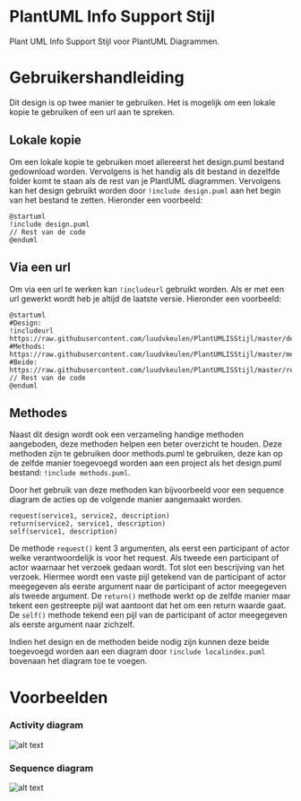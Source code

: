# PlantUML Info Support Stijl
Plant UML Info Support Stijl voor PlantUML Diagrammen. 

# Gebruikershandleiding
Dit design is op twee manier te gebruiken. Het is mogelijk om een lokale kopie te gebruiken of een url aan te spreken.

## Lokale kopie
Om een lokale kopie te gebruiken moet allereerst het design.puml bestand gedownload worden. Vervolgens is het handig als dit bestand in dezelfde folder komt te staan als de rest van je PlantUML diagrammen. Vervolgens kan het design gebruikt worden door `!include design.puml` aan het begin van het bestand te zetten. Hieronder een voorbeeld:
```
@startuml
!include design.puml
// Rest van de code
@enduml
```

## Via een url
Om via een url te werken kan `!includeurl` gebruikt worden. Als er met een url gewerkt wordt heb je altijd de laatste versie. Hieronder een voorbeeld:
```
@startuml
#Design:
!includeurl https://raw.githubusercontent.com/luudvkeulen/PlantUMLISStijl/master/design.puml
#Methods:
https://raw.githubusercontent.com/luudvkeulen/PlantUMLISStijl/master/methods.puml
#Beide:
https://raw.githubusercontent.com/luudvkeulen/PlantUMLISStijl/master/remoteindex.puml
// Rest van de code
@enduml
```

## Methodes
Naast dit design wordt ook een verzameling handige methoden aangeboden, deze methoden helpen een beter overzicht te houden. Deze methoden zijn te gebruiken door methods.puml te gebruiken, deze kan op de zelfde manier toegevoegd worden aan een project als het design.puml bestand: `!include methods.puml`.

Door het gebruik van deze methoden kan bijvoorbeeld voor een sequence diagram de acties op de volgende manier aangemaakt worden.

```
request(service1, service2, description)
return(service2, service1, description)
self(service1, description)
```
De methode `request()` kent 3 argumenten, als eerst een participant of actor welke verantwoordelijk is voor het request. Als tweede een participant of actor waarnaar het verzoek gedaan wordt. Tot slot een bescrijving van het verzoek. Hiermee wordt een vaste pijl getekend van de participant of actor meegegeven als eerste argument naar de participant of actor meegegeven als tweede argument. De `return()` methode werkt op de zelfde manier maar tekent een gestreepte pijl wat aantoont dat het om een return waarde gaat. De `self()` methode tekend een pijl van de participant of actor meegegeven als eerste argument naar zichzelf.

Indien het design en de methoden beide nodig zijn kunnen deze beide toegevoegd worden aan een diagram door `!include localindex.puml` bovenaan het diagram toe te voegen.

# Voorbeelden
### Activity diagram
![alt text](https://github.com/luudvkeulen/PlantUMLISStijl/raw/master/voorbeelden/activitydiagram.png "Activity diagram")
### Sequence diagram
![alt text](https://github.com/luudvkeulen/PlantUMLISStijl/raw/master/voorbeelden/sequencediagram.png "Sequence diagram")
